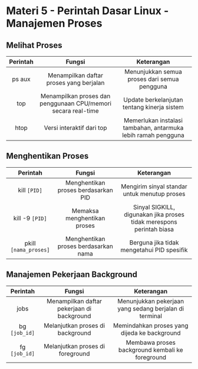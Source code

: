 # Materi 5 - Perintah Dasar Linux - Manajemen Proses

## Melihat Proses

| Perintah | Fungsi| Keterangan |
|:--:|:--:|:--:|
| ps aux | Menampilkan daftar proses yang berjalan | Menunjukkan semua proses dari semua pengguna |
| top | Menampilkan proses dan penggunaan CPU/memori secara real-time | Update berkelanjutan tentang kinerja sistem |
| htop | Versi interaktif dari top | Memerlukan instalasi tambahan, antarmuka lebih ramah pengguna |

## Menghentikan Proses

| Perintah | Fungsi| Keterangan |
|:--:|:--:|:--:|
| kill `[PID]` | Menghentikan proses berdasarkan PID | Mengirim sinyal standar untuk menutup proses |
| kill -9 `[PID]` | Memaksa menghentikan proses | Sinyal SIGKILL, digunakan jika proses tidak merespons perintah biasa |
| pkill `[nama_proses]` | Menghentikan proses berdasarkan nama | Berguna jika tidak mengetahui PID spesifik |

## Manajemen Pekerjaan Background

| Perintah | Fungsi| Keterangan |
|:--:|:--:|:--:|
| jobs | Menampilkan daftar pekerjaan di background | Menunjukkan pekerjaan yang sedang berjalan di terminal |
| bg `[job_id]` | Melanjutkan proses di background | Memindahkan proses yang dijeda ke background |
| fg `[job_id]` | Melanjutkan proses di foreground | Membawa proses background kembali ke foreground |
